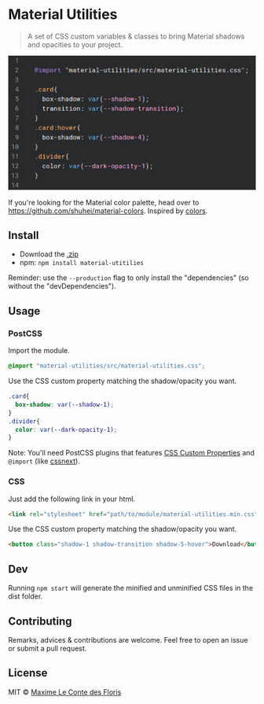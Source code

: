 # Material Utilities

> A set of CSS custom variables & classes to bring Material shadows and opacities to your project.

![](screenshot.png)

If you're looking for the Material color palette, head over to https://github.com/shuhei/material-colors.
Inspired by [colors](https://github.com/mrmrs/colors).

## Install

* Download the [.zip](https://github.com/mlcdf/material-utilities/archive/master.zip)
* npm: `npm install material-utitilies`

Reminder: use the `--production` flag to only install the "dependencies" (so without the "devDependencies").

## Usage

### PostCSS

Import the module.
```css
@import "material-utilities/src/material-utilities.css";
```

Use the CSS custom property matching the shadow/opacity you want.
```css
.card{
  box-shadow: var(--shadow-1);
}
.divider{
  color: var(--dark-opacity-1);
}
```

Note: You'll need PostCSS plugins that features [CSS Custom Properties](http://www.w3.org/TR/css-variables/#defining-variables) and `@import` (like [cssnext](https://github.com/cssnext/cssnext/)).

### CSS

Just add the following link in your html.
```html
<link rel="stylesheet" href="path/to/module/material-utilities.min.css">
```
Use the CSS custom property matching the shadow/opacity you want.
```html
<button class="shadow-1 shadow-transition shadow-5-hover">Download</button>
```
## Dev

Running `npm start` will generate the minified and unminified CSS files in the dist folder.

## Contributing

Remarks, advices & contributions are welcome. Feel free to open an issue or submit a pull request.

## License

MIT © [Maxime Le Conte des Floris](https://mlcdf.com)
